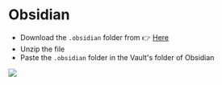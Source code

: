 # Obsidian

- Download the `.obsidian` folder from 👉 [Here](https://github.com/ShivanshShukla01/Customizations/raw/main/Obsidian/.obsidian.zip)
- Unzip the file
- Paste the `.obsidian` folder in the Vault's folder of Obsidian

![](https://i.imgur.com/O5iznru.png)
